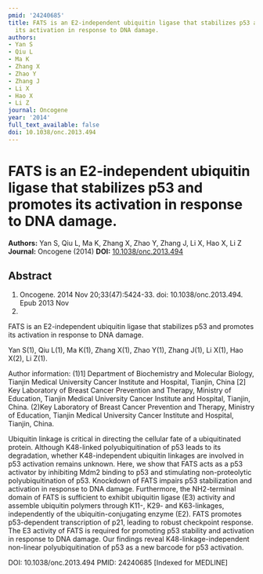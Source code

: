 ```yaml
---
pmid: '24240685'
title: FATS is an E2-independent ubiquitin ligase that stabilizes p53 and promotes
  its activation in response to DNA damage.
authors:
- Yan S
- Qiu L
- Ma K
- Zhang X
- Zhao Y
- Zhang J
- Li X
- Hao X
- Li Z
journal: Oncogene
year: '2014'
full_text_available: false
doi: 10.1038/onc.2013.494
---
```


# FATS is an E2-independent ubiquitin ligase that stabilizes p53 and promotes its activation in response to DNA damage.
**Authors:** Yan S, Qiu L, Ma K, Zhang X, Zhao Y, Zhang J, Li X, Hao X, Li Z
**Journal:** Oncogene (2014)
**DOI:** [10.1038/onc.2013.494](https://doi.org/10.1038/onc.2013.494)

## Abstract

1. Oncogene. 2014 Nov 20;33(47):5424-33. doi: 10.1038/onc.2013.494. Epub 2013 Nov
 18.

FATS is an E2-independent ubiquitin ligase that stabilizes p53 and promotes its 
activation in response to DNA damage.

Yan S(1), Qiu L(1), Ma K(1), Zhang X(1), Zhao Y(1), Zhang J(1), Li X(1), Hao 
X(2), Li Z(1).

Author information:
(1)1] Department of Biochemistry and Molecular Biology, Tianjin Medical 
University Cancer Institute and Hospital, Tianjin, China [2] Key Laboratory of 
Breast Cancer Prevention and Therapy, Ministry of Education, Tianjin Medical 
University Cancer Institute and Hospital, Tianjin, China.
(2)Key Laboratory of Breast Cancer Prevention and Therapy, Ministry of 
Education, Tianjin Medical University Cancer Institute and Hospital, Tianjin, 
China.

Ubiquitin linkage is critical in directing the cellular fate of a ubiquitinated 
protein. Although K48-linked polyubiquitination of p53 leads to its degradation, 
whether K48-independent ubiquitin linkages are involved in p53 activation 
remains unknown. Here, we show that FATS acts as a p53 activator by inhibiting 
Mdm2 binding to p53 and stimulating non-proteolytic polyubiquitination of p53. 
Knockdown of FATS impairs p53 stabilization and activation in response to DNA 
damage. Furthermore, the NH2-terminal domain of FATS is sufficient to exhibit 
ubiquitin ligase (E3) activity and assemble ubiquitin polymers through K11-, 
K29- and K63-linkages, independently of the ubiquitin-conjugating enzyme (E2). 
FATS promotes p53-dependent transcription of p21, leading to robust checkpoint 
response. The E3 activity of FATS is required for promoting p53 stability and 
activation in response to DNA damage. Our findings reveal 
K48-linkage-independent non-linear polyubiquitination of p53 as a new barcode 
for p53 activation.

DOI: 10.1038/onc.2013.494
PMID: 24240685 [Indexed for MEDLINE]
